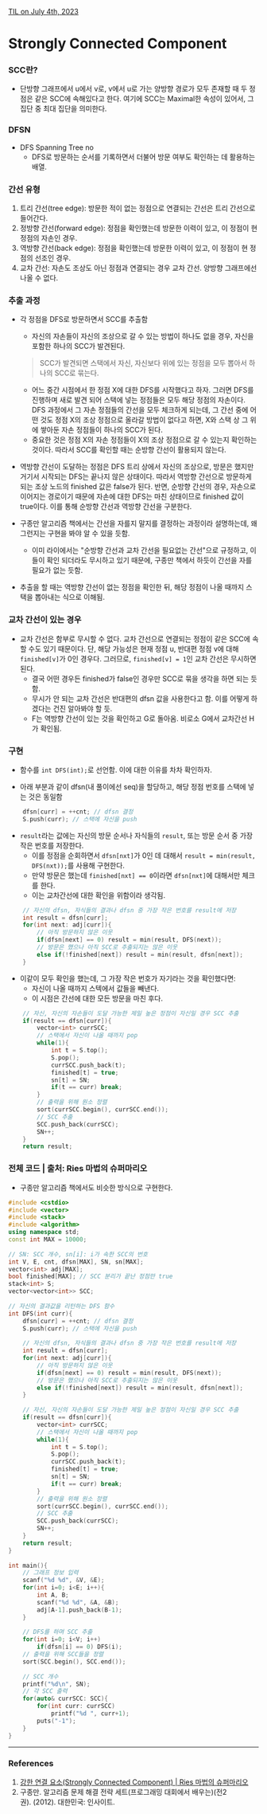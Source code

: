 [TIL on July 4th, 2023](/TIL/2023/07/07-04-2023.md)
# **Strongly Connected Component**

### SCC란?
* 단방향 그래프에서 u에서 v로, v에서 u로 가는 양방향 경로가 모두 존재할 때 두 정점은 같은 SCC에 속해있다고 한다. 여기에 SCC는 Maximal한 속성이 있어서, 그 집단 중 최대 집단을 의미한다.


### DFSN
* DFS Spanning Tree no
  - DFS로 방문하는 순서를 기록하면서 더불어 방문 여부도 확인하는 데 활용하는 배열.


### 간선 유형
1. 트리 간선(tree edge): 방문한 적이 없는 정점으로 연결되는 간선은 트리 간선으로 들어간다.
2. 정방향 간선(forward edge): 정점을 확인했는데 방문한 이력이 있고, 이 정점이 현 정점의 자손인 경우.
3. 역방향 간선(back edge): 정점을 확인했는데 방문한 이력이 있고, 이 정점이 현 정점의 선조인 경우.
4. 교차 간선: 자손도 조상도 아닌 정점과 연결되는 경우 교차 간선. 양방향 그래프에선 나올 수 없다.


### 추출 과정
* 각 정점을 DFS로 방문하면서 SCC를 추출함
  - 자신의 자손들이 자신의 조상으로 갈 수 있는 방법이 하나도 없을 경우, 자신을 포함한 하나의 SCC가 발견된다.

  > SCC가 발견되면 스택에서 자신, 자신보다 위에 있는 정점을 모두 뽑아서 하나의 SCC로 묶는다.
  - 어느 중간 시점에서 한 정점 X에 대한 DFS를 시작했다고 하자. 그러면 DFS를 진행하며 새로 발견 되어 스택에 넣는 정점들은 모두 해당 정점의 자손이다. DFS 과정에서 그 자손 정점들의 간선을 모두 체크하게 되는데, 그 간선 중에 어떤 것도 정점 X의 조상 정점으로 올라갈 방법이 없다고 하면, X와 스택 상 그 위에 쌓아둔 자손 정점들이 하나의 SCC가 된다.
  - 중요한 것은 정점 X의 자손 정점들이 X의 조상 정점으로 갈 수 있는지 확인하는 것이다. 따라서 SCC를 확인할 때는 순방향 간선이 활용되지 않는다.

* 역방향 간선이 도달하는 정점은 DFS 트리 상에서 자신의 조상으로, 방문은 했지만 거기서 시작되는 DFS는 끝나지 않은 상태이다. 따라서 역방향 간선으로 방문하게 되는 조상 노드의 finished 값은 false가 된다. 반면, 순방향 간선의 경우, 자손으로 이어지는 경로이기 때문에 자손에 대한 DFS는 마친 상태이므로 finished 값이 true이다. 이를 통해 순방향 간선과 역방향 간선을 구분한다.

* 구종만 알고리즘 책에서는 간선을 자를지 말지를 결정하는 과정이라 설명하는데, 왜 그런지는 구현을 봐야 알 수 있을 듯함.
  - 이미 라이에서는 "순방향 간선과 교차 간선을 필요없는 간선"으로 규정하고, 이들이 확인 되더라도 무시하고 있기 때문에, 구종만 책에서 하듯이 간선을 자를 필요가 없는 듯함.

* 추출을 할 때는 역방향 간선이 없는 정점을 확인한 뒤, 해당 정점이 나올 때까지 스택을 뽑아내는 식으로 이해됨.


### 교차 간선이 있는 경우
* 교차 간선은 함부로 무시할 수 없다. 교차 간선으로 연결되는 정점이 같은 SCC에 속할 수도 있기 때문이다. 단, 해당 가능성은 현재 정점 u, 반대편 정점 v에 대해 `finished[v]`가 0인 경우다. 그러므로, `finished[v] = 1`인 교차 간선은 무시하면 된다.
  - 결국 어떤 경우든 finished가 false인 경우만 SCC로 묶을 생각을 하면 되는 듯함.
  - 무시가 안 되는 교차 간선은 반대편의 dfsn 값을 사용한다고 함. 이를 어떻게 하겠다는 건진 알아봐야 할 듯.
  - F는 역방향 간선이 있는 것을 확인하고 G로 돌아옴. 비로소 G에서 교차간선 H가 확인됨.


### 구현
* 함수를 `int DFS(int);`로 선언함. 이에 대한 이유를 차차 확인하자.

* 아래 부분과 같이 dfsn(내 풀이에선 seq)을 할당하고, 해당 정점 번호를 스택에 넣는 것은 동일함
```cpp
    dfsn[curr] = ++cnt; // dfsn 결정
    S.push(curr); // 스택에 자신을 push
```

* `result`라는 값에는 자신의 방문 순서나 자식들의 `result`, 또는 방문 순서 중 가장 작은 번호를 저장한다.
  - 이를 정점을 순회하면서 `dfsn[nxt]`가 0인 데 대해서 `result = min(result, DFS(nxt));`를 사용해 구현한다.
  - 만약 방문은 했는데 `finished[nxt] == 0`이라면 `dfsn[nxt]`에 대해서만 체크를 한다.
  - 이는 교차간선에 대한 확인을 위함이라 생각됨.
```cpp
    // 자신의 dfsn, 자식들의 결과나 dfsn 중 가장 작은 번호를 result에 저장
    int result = dfsn[curr];
    for(int next: adj[curr]){
        // 아직 방문하지 않은 이웃
        if(dfsn[next] == 0) result = min(result, DFS(next));
        // 방문은 했으나 아직 SCC로 추출되지는 않은 이웃
        else if(!finished[next]) result = min(result, dfsn[next]);
    }
```

* 이같이 모두 확인을 했는데, 그 가장 작은 번호가 자기라는 것을 확인했다면:
  - 자신이 나올 때까지 스텍에서 값들을 빼낸다.
  - 이 시점은 간선에 대한 모든 방문을 마친 후다.
```cpp
    // 자신, 자신의 자손들이 도달 가능한 제일 높은 정점이 자신일 경우 SCC 추출
    if(result == dfsn[curr]){
        vector<int> currSCC;
        // 스택에서 자신이 나올 때까지 pop
        while(1){
            int t = S.top();
            S.pop();
            currSCC.push_back(t);
            finished[t] = true;
            sn[t] = SN;
            if(t == curr) break;
        }
        // 출력을 위해 원소 정렬
        sort(currSCC.begin(), currSCC.end());
        // SCC 추출
        SCC.push_back(currSCC);
        SN++;
    }
    return result;
```


### 전체 코드 | 출처: Ries 마법의 슈퍼마리오
* 구종만 알고리즘 책에서도 비슷한 방식으로 구현한다.
```cpp
#include <cstdio>
#include <vector>
#include <stack>
#include <algorithm>
using namespace std;
const int MAX = 10000;
 
// SN: SCC 개수, sn[i]: i가 속한 SCC의 번호
int V, E, cnt, dfsn[MAX], SN, sn[MAX];
vector<int> adj[MAX];
bool finished[MAX]; // SCC 분리가 끝난 정점만 true
stack<int> S;
vector<vector<int>> SCC;
 
// 자신의 결과값을 리턴하는 DFS 함수
int DFS(int curr){
    dfsn[curr] = ++cnt; // dfsn 결정
    S.push(curr); // 스택에 자신을 push
 
    // 자신의 dfsn, 자식들의 결과나 dfsn 중 가장 작은 번호를 result에 저장
    int result = dfsn[curr];
    for(int next: adj[curr]){
        // 아직 방문하지 않은 이웃
        if(dfsn[next] == 0) result = min(result, DFS(next));
        // 방문은 했으나 아직 SCC로 추출되지는 않은 이웃
        else if(!finished[next]) result = min(result, dfsn[next]);
    }
 
    // 자신, 자신의 자손들이 도달 가능한 제일 높은 정점이 자신일 경우 SCC 추출
    if(result == dfsn[curr]){
        vector<int> currSCC;
        // 스택에서 자신이 나올 때까지 pop
        while(1){
            int t = S.top();
            S.pop();
            currSCC.push_back(t);
            finished[t] = true;
            sn[t] = SN;
            if(t == curr) break;
        }
        // 출력을 위해 원소 정렬
        sort(currSCC.begin(), currSCC.end());
        // SCC 추출
        SCC.push_back(currSCC);
        SN++;
    }
    return result;
}
 
int main(){
    // 그래프 정보 입력
    scanf("%d %d", &V, &E);
    for(int i=0; i<E; i++){
        int A, B;
        scanf("%d %d", &A, &B);
        adj[A-1].push_back(B-1);
    }
 
    // DFS를 하며 SCC 추출
    for(int i=0; i<V; i++)
        if(dfsn[i] == 0) DFS(i);
    // 출력을 위해 SCC들을 정렬
    sort(SCC.begin(), SCC.end());
 
    // SCC 개수
    printf("%d\n", SN);
    // 각 SCC 출력
    for(auto& currSCC: SCC){
        for(int curr: currSCC)
            printf("%d ", curr+1);
        puts("-1");
    }
}
```
___

### References
1. [강한 연결 요소(Strongly Connected Component) | Ries 마법의 슈퍼마리오](https://m.blog.naver.com/kks227/220802519976)
2. 구종만. 알고리즘 문제 해결 전략 세트(프로그래밍 대회에서 배우는)(전2권). (2012). 대한민국: 인사이트.